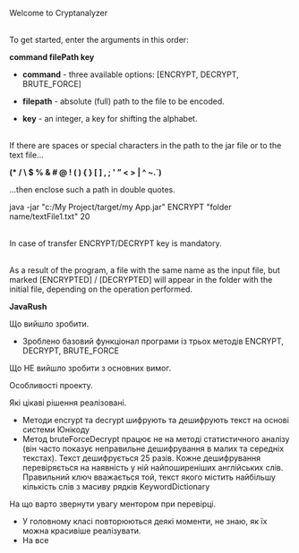 Welcome to Cryptanalyzer

<br>To get started, enter the arguments in this order:

<b>command filePath key</b>

+ <b>command</b> - three available options: [ENCRYPT, DECRYPT, BRUTE_FORCE]

+ <b>filepath</b> - absolute (full) path to the file to be encoded.

+ <b>key</b> - an integer, a key for shifting the alphabet. 

<br>If there are spaces or special characters in the path to the jar file or to the text file...

<b>(* / \ $ % & # @ ! ( ) { } [ ] , ; ' ” < > | ^ ~.`)</b>

...then enclose such a path in double quotes.

java -jar "c:/My Project/target/my App.jar" ENCRYPT "folder name/textFile1.txt" 20

<br>In case of transfer ENCRYPT/DECRYPT key is mandatory.

<br>As a result of the program, a file with the same name as the input file, but marked [ENCRYPTED] / [DECRYPTED] will appear in the folder with the initial file, depending on the operation performed.


<b>JavaRush</b>

Що вийшло зробити.

- Зроблено базовий функціонал програми із трьох методів ENCRYPT, DECRYPT, BRUTE_FORCE 

Що НЕ вийшло зробити з основних вимог.

Особливості проекту.

Які цікаві рішення реалізовані.

- Методи encrypt та decrypt шифрують та дешифрують текст на основі системи Юнікоду
- Метод bruteForceDecrypt працює не на методі статистичного аналізу (він часто показує неправильне дешифрування в малих та середніх текстах).
  Текст дешифрується 25 разів. Кожне дешифрування перевіряється на наявність у ній найпоширеніших англійських слів. Правильний ключ вважається той, текст якого містить найбільшу кількість слів з масиву рядків KeywordDictionary



На що варто звернути увагу ментором при перевірці.
- У головному класі повторюються деякі моменти, не знаю, як їх можна красивіше реалізувати.
- На все